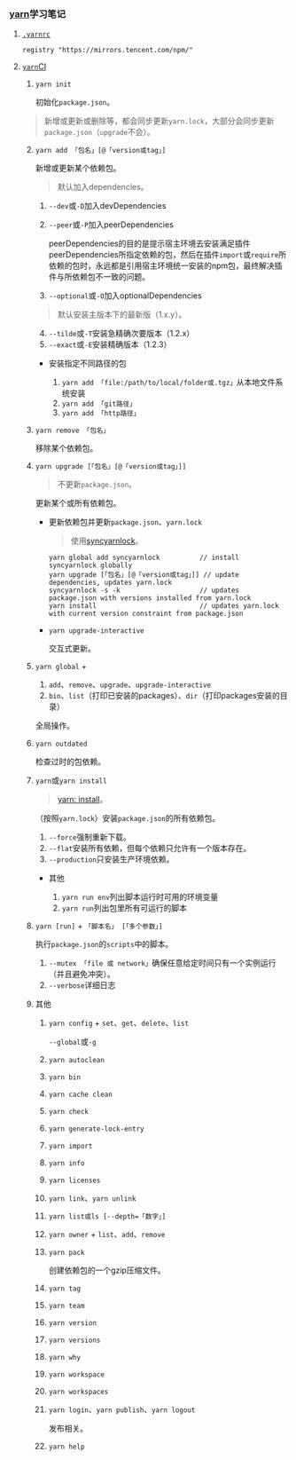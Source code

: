 ### [yarn](https://github.com/yarnpkg/yarn)学习笔记
1. [`.yarnrc`](https://classic.yarnpkg.com/zh-Hans/docs/yarnrc)

    ```text
    registry "https://mirrors.tencent.com/npm/"
    ```
2. [`yarn`CI](https://classic.yarnpkg.com/zh-Hans/docs/cli/)

    1. `yarn init`

        初始化`package.json`。

    >新增或更新或删除等，都会同步更新`yarn.lock`，大部分会同步更新`package.json`（`upgrade`不会）。

    2. `yarn add 「包名」[@「version或tag」]`

        新增或更新某个依赖包。

        >默认加入dependencies。

        1. `--dev`或`-D`加入devDependencies
        2. `--peer`或`-P`加入peerDependencies

            peerDependencies的目的是提示宿主环境去安装满足插件peerDependencies所指定依赖的包，然后在插件`import`或`require`所依赖的包时，永远都是引用宿主环境统一安装的npm包，最终解决插件与所依赖包不一致的问题。
        3. `--optional`或`-O`加入optionalDependencies

        >默认安装主版本下的最新版（1.x.y）。

        4. `--tilde`或`-T`安装急精确次要版本（1.2.x）
        5. `--exact`或`-E`安装精确版本（1.2.3）

        - 安装指定不同路径的包

            1. `yarn add 「file:/path/to/local/folder或.tgz」`从本地文件系统安装
            2. `yarn add 「git路径」`
            2. `yarn add 「http路径」`
    3. `yarn remove 「包名」`

        移除某个依赖包。
    4. `yarn upgrade [「包名」[@「version或tag」]]`

        >不更新`package.json`。

        更新某个或所有依赖包。

        - 更新依赖包并更新`package.json`、`yarn.lock`

            >使用[syncyarnlock](https://github.com/vasilevich/sync-yarnlock-into-packagejson)。

            ```shell
            yarn global add syncyarnlock          // install syncyarnlock globally
            yarn upgrade [「包名」[@「version或tag」]] // update dependencies, updates yarn.lock
            syncyarnlock -s -k                    // updates package.json with versions installed from yarn.lock
            yarn install                          // updates yarn.lock with current version constraint from package.json
            ```

        - `yarn upgrade-interactive`

            交互式更新。
    5. `yarn global` +

        1. `add`、`remove`、`upgrade`、`upgrade-interactive`
        2. `bin`、`list`（打印已安装的packages）、`dir`（打印packages安装的目录）

        全局操作。
    6. `yarn outdated`

        检查过时的包依赖。
    7. `yarn`或`yarn install`

        >[yarn: install](https://classic.yarnpkg.com/zh-Hans/docs/cli/install)。

        （按照`yarn.lock`）安装`package.json`的所有依赖包。

        1. `--force`强制重新下载。
        2. `--flat`安装所有依赖，但每个依赖只允许有一个版本存在。
        3. `--production`只安装生产环境依赖。

        - 其他

            1. `yarn run env`列出脚本运行时可用的环境变量
            2. `yarn run`列出包里所有可运行的脚本
    8. `yarn [run]` + `「脚本名」 [「多个参数」]`

        执行`package.json`的`scripts`中的脚本。

        1. `--mutex 「file 或 network」`确保任意给定时间只有一个实例运行（并且避免冲突）。
        2. `--verbose`详细日志
    9. 其他

        1. `yarn config` + `set`、`get`、`delete`、`list`

            `--global`或`-g`
        2. `yarn autoclean`
        3. `yarn bin`
        4. `yarn cache clean`
        5. `yarn check`
        6. `yarn generate-lock-entry`
        7. `yarn import`
        8. `yarn info`
        9. `yarn licenses`
        10. `yarn link`、`yarn unlink`
        11. `yarn list或ls [--depth=「数字」]`
        12. `yarn owner` + `list`、`add`、`remove`
        13. `yarn pack`

            创建依赖包的一个gzip压缩文件。
        14. `yarn tag`
        15. `yarn team`
        16. `yarn version`
        17. `yarn versions`
        18. `yarn why`
        19. `yarn workspace`
        20. `yarn workspaces`
        21. `yarn login`、`yarn publish`、`yarn logout`

            发布相关。
        22. `yarn help`

